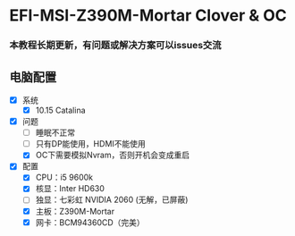 # EFI-MSI-Z390M-Mortar Clover & OC
### 本教程长期更新，有问题或解决方案可以issues交流
## 电脑配置
- [x] 系统
    - [x] 10.15 Catalina
- [x] 问题
    - [ ] 睡眠不正常
    - [ ] 只有DP能使用，HDMI不能使用
    - [x] OC下需要模拟Nvram，否则开机会变成重启
- [x] 配置
    - [x] CPU：i5 9600k
    - [x] 核显：Inter HD630
    + [ ] 独显：七彩虹 NVIDIA 2060 (无解，已屏蔽)
    - [x] 主板：Z390M-Mortar
    - [x] 网卡：BCM94360CD（完美）
